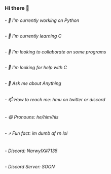 ### Hi there 👋



###### - 🔭 I’m currently working on Python
###### - 🌱 I’m currently learning C
###### - 👯 I’m looking to collaborate on some programs 
###### - 🤔 I’m looking for help with C
###### - 💬 Ask me about Anything
###### - 📫 How to reach me: hmu on twitter or discord
###### - 😄 Pronouns: he/him/his
###### - ⚡ Fun fact: im dumb af rn lol
###### - Discord: NarwyIX#7135
###### - Discord Server: SOON
